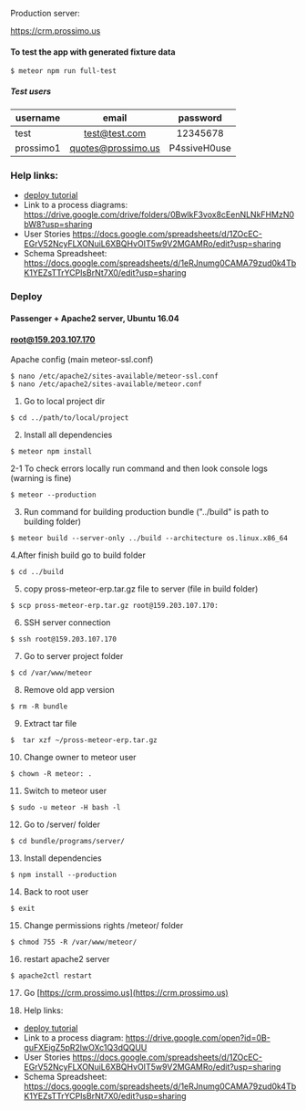 Production server:

https://crm.prossimo.us


#### To test the app with generated fixture data

```
$ meteor npm run full-test
```

##### Test users
| username      | email              | password     |
| ------------- |:------------------:|:------------:|
| test         | test@test.com | 12345678 |
| prossimo1     | quotes@prossimo.us | P4ssiveH0use |

### Help links:
- [deploy tutorial](https://www.phusionpassenger.com/library/walkthroughs/deploy/meteor/digital_ocean/apache/oss/xenial/install_passenger.html)
- Link to a process diagrams: https://drive.google.com/drive/folders/0BwlkF3vox8cEenNLNkFHMzN0bW8?usp=sharing
- User Stories https://docs.google.com/spreadsheets/d/1ZOcEC-EGrV52NcyFLXONuiL6XBQHvOIT5w9V2MGAMRo/edit?usp=sharing
- Schema Spreadsheet: https://docs.google.com/spreadsheets/d/1eRJnumg0CAMA79zud0k4TbK1YEZsTTrYCPlsBrNt7X0/edit?usp=sharing

### Deploy 
#### Passenger + Apache2 server, Ubuntu 16.04
#### root@159.203.107.170
Apache config (main meteor-ssl.conf)
```text
$ nano /etc/apache2/sites-available/meteor-ssl.conf
$ nano /etc/apache2/sites-available/meteor.conf
```

1. Go to local project dir
```text
$ cd ../path/to/local/project
```
2. Install all dependencies
```text
$ meteor npm install
```
2-1 To check errors locally run command and then look console logs (warning is fine)
```text
$ meteor --production
```
3. Run command for building production bundle ("../build" is path to building folder)
```text
$ meteor build --server-only ../build --architecture os.linux.x86_64
```
4.After finish build go to build folder
```text
$ cd ../build
```
5. copy pross-meteor-erp.tar.gz file to server (file in build folder)
```text
$ scp pross-meteor-erp.tar.gz root@159.203.107.170:
```
6. SSH server connection 
```text
$ ssh root@159.203.107.170
```
7. Go to server project folder
```text
$ cd /var/www/meteor
```
8. Remove old app version
```text
$ rm -R bundle
```
9. Extract tar file
```text
$  tar xzf ~/pross-meteor-erp.tar.gz
```
10. Change owner to meteor user
```text
$ chown -R meteor: .
```
11. Switch to meteor user
```text
$ sudo -u meteor -H bash -l
```
12. Go to /server/ folder
```text
$ cd bundle/programs/server/
```
13. Install dependencies
```text
$ npm install --production
```
14. Back to root user
```text
$ exit
```
15. Change permissions rights /meteor/ folder 
```text
$ chmod 755 -R /var/www/meteor/
```
16. restart apache2 server
```text
$ apache2ctl restart
```
17. Go [https://crm.prossimo.us](https://crm.prossimo.us)

18. Help links:
- [deploy tutorial](https://www.phusionpassenger.com/library/walkthroughs/deploy/meteor/digital_ocean/apache/oss/xenial/install_passenger.html)
- Link to a process diagram: https://drive.google.com/open?id=0B-guFXEigZ5pR2lwOXc1Q3dQQUU
- User Stories https://docs.google.com/spreadsheets/d/1ZOcEC-EGrV52NcyFLXONuiL6XBQHvOIT5w9V2MGAMRo/edit?usp=sharing
- Schema Spreadsheet: https://docs.google.com/spreadsheets/d/1eRJnumg0CAMA79zud0k4TbK1YEZsTTrYCPlsBrNt7X0/edit?usp=sharing
